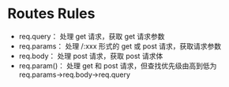 # Routes Rules #

+ req.query： 处理 get 请求，获取 get 请求参数
+ req.params： 处理 /:xxx 形式的 get 或 post 请求，获取请求参数
+ req.body： 处理 post 请求，获取 post 请求体
+ req.param()： 处理 get 和 post 请求，但查找优先级由高到低为 req.params→req.body→req.query   